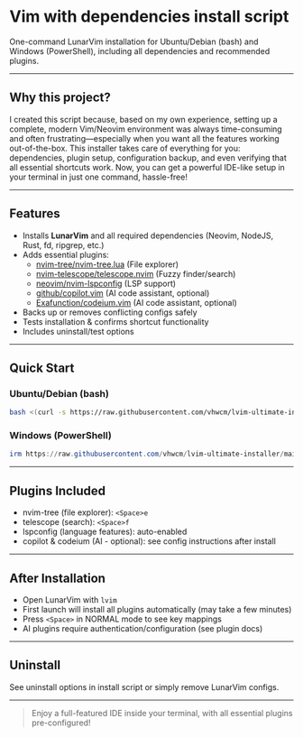 # Vim with dependencies install script 

One-command LunarVim installation for Ubuntu/Debian (bash) and Windows (PowerShell), including all dependencies and recommended plugins.

---

## Why this project?

I created this script because, based on my own experience, setting up a complete, modern Vim/Neovim environment was always time-consuming and often frustrating—especially when you want all the features working out-of-the-box. This installer takes care of everything for you: dependencies, plugin setup, configuration backup, and even verifying that all essential shortcuts work. Now, you can get a powerful IDE-like setup in your terminal in just one command, hassle-free!

---

## Features

- Installs **LunarVim** and all required dependencies (Neovim, NodeJS, Rust, fd, ripgrep, etc.)
- Adds essential plugins:  
  - [nvim-tree/nvim-tree.lua](https://github.com/nvim-tree/nvim-tree.lua) (File explorer)  
  - [nvim-telescope/telescope.nvim](https://github.com/nvim-telescope/telescope.nvim) (Fuzzy finder/search)  
  - [neovim/nvim-lspconfig](https://github.com/neovim/nvim-lspconfig) (LSP support)  
  - [github/copilot.vim](https://github.com/github/copilot.vim) (AI code assistant, optional)  
  - [Exafunction/codeium.vim](https://github.com/Exafunction/codeium.vim) (AI code assistant, optional)
- Backs up or removes conflicting configs safely
- Tests installation & confirms shortcut functionality
- Includes uninstall/test options

---

## Quick Start

### Ubuntu/Debian (bash)

```bash
bash <(curl -s https://raw.githubusercontent.com/vhwcm/lvim-ultimate-installer/main/install.sh)
```

### Windows (PowerShell)

```powershell
irm https://raw.githubusercontent.com/vhwcm/lvim-ultimate-installer/main/install_win.ps1 | iex
```

---

## Plugins Included

- nvim-tree (file explorer): `<Space>e`
- telescope (search): `<Space>f`
- lspconfig (language features): auto-enabled
- copilot & codeium (AI - optional): see config instructions after install

---

## After Installation

- Open LunarVim with `lvim`
- First launch will install all plugins automatically (may take a few minutes)
- Press `<Space>` in NORMAL mode to see key mappings
- AI plugins require authentication/configuration (see plugin docs)

---

## Uninstall

See uninstall options in install script or simply remove LunarVim configs.

---

> Enjoy a full-featured IDE inside your terminal, with all essential plugins pre-configured!
